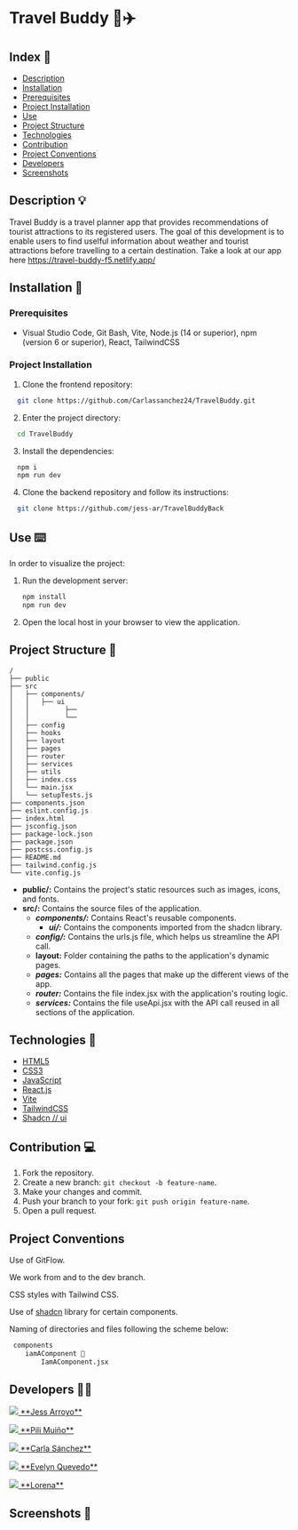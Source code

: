 # Travel Buddy 🧳✈️


## Index 📝

- [Description](#description-)
- [Installation](#installation-)
- [Prerequisites](#prerequisites-)
- [Project Installation](#project-installation-)
- [Use](#use-)
- [Project Structure](#project-structure-)
- [Technologies](#technologies-)
- [Contribution](#contribution-)
- [Project Conventions](#project-conventions-)
- [Developers](#developers-)
- [Screenshots](#screenshots-)

## Description 💡
Travel Buddy is a travel planner app that provides recommendations of tourist attractions to its registered users. The goal of this development is to enable users to find uselful information about weather and tourist attractions before travelling to a certain destination. Take a look at our app here https://travel-buddy-f5.netlify.app/

## Installation 💾

### Prerequisites

- Visual Studio Code, Git Bash, Vite, Node.js (14 or superior), npm (version 6 or superior), React, TailwindCSS 


### Project Installation

1. Clone the frontend repository:

```bash
  git clone https://github.com/Carlassanchez24/TravelBuddy.git
```

2. Enter the project directory:
```bash
  cd TravelBuddy
```

3. Install the dependencies:
```bash
  npm i
  npm run dev
```

4. Clone the backend repository and follow its instructions:

```bash
  git clone https://github.com/jess-ar/TravelBuddyBack
```


## Use ⌨️

In order to visualize the project:

1. Run the development server:
   ```bash
   npm install 
   npm run dev
   ```
2. Open the local host in your browser to view the application.


## Project Structure 📐

```plaintext
/
├── public
├── src
│   ├── components/
│   │   ├── ui
│   │         ├── 
│   │         └── 
│   ├── config
│   ├── hooks
│   ├── layout
│   ├── pages
│   ├── router
│   ├── services
│   ├── utils
│   ├── index.css
│   └── main.jsx
│   └── setupTests.js
├── components.json
├── eslint.config.js
├── index.html
├── jsconfig.json
├── package-lock.json
├── package.json
├── postcss.config.js
├── README.md
├── tailwind.config.js
└── vite.config.js

```

- **public/:** Contains the project's static resources such as images, icons, and fonts.
- **src/:** Contains the source files of the application.
  - **_components/:_** Contains React's reusable components.
    -  **_ui/:_** Contains the components imported from the shadcn library.  
  - **_config/:_** Contains the urls.js file, which helps us streamline the API call.
  - **layout:** Folder containing the paths to the application's dynamic pages.
  - **_pages:_** Contains all the pages that make up the different views of the app.
  - **_router:_** Contains the file index.jsx with the application's routing logic.
  - **_services:_** Contains the file useApi.jsx with the API call reused in all sections of the application.


## Technologies 🔬

- [HTML5](https://developer.mozilla.org/es/docs/Web/Guide/HTML/HTML5)
- [CSS3](https://developer.mozilla.org/es/docs/Web/CSS/CSS3)
- [JavaScript](https://developer.mozilla.org/es/docs/Web/JavaScript)
- [React.js](https://reactjs.org/)
- [Vite](https://vitejs.dev/)
- [TailwindCSS](https://tailwindcss.com/)
- [Shadcn // ui](https://ui.shadcn.com/)


## Contribution 💻

1. Fork the repository.
2. Create a new branch: `git checkout -b feature-name`.
3. Make your changes and commit.
4. Push your branch to your fork: `git push origin feature-name`.
5. Open a pull request.

## Project Conventions

Use of GitFlow.

We work from and to the dev branch.

CSS styles with Tailwind CSS.

Use of [shadcn]() library for certain components.

Naming of directories and files following the scheme below:

```bash
 components
    iamAComponent 📂
        IamAComponent.jsx
```

## Developers 👩‍💻

<p> <a href="https://github.com/jess-ar">
    <img src="https://img.shields.io/badge/GitHub-100000?style=for-the-badge&logo=github&logoColor=white"> **Jess Arroyo**</a></p>
    
<p> <a href="https://github.com/pilimuino">
    <img src="https://img.shields.io/badge/GitHub-100000?style=for-the-badge&logo=github&logoColor=white"> **Pili Muiño**</a></p>

<p> <a href="https://github.com/Carlassanchez24">
    <img src="https://img.shields.io/badge/GitHub-100000?style=for-the-badge&logo=github&logoColor=white"> **Carla Sánchez**</a></p>
    
<p> <a href="https://github.com/evymari">
    <img src="https://img.shields.io/badge/GitHub-100000?style=for-the-badge&logo=github&logoColor=white"> **Evelyn Quevedo**</a></p>
    
<p> <a href="https://github.com/loren-2">
    <img src="https://img.shields.io/badge/GitHub-100000?style=for-the-badge&logo=github&logoColor=white"> **Lorena**</a></p>


## Screenshots 📸
